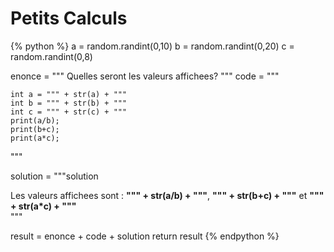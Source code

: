 Petits Calculs
==============
{% python %}
a = random.randint(0,10)
b = random.randint(0,20)
c = random.randint(0,8)

enonce = """<span class="exoSummary"> Quelles seront les valeurs affichees? </span>"""
code = """
<pre><code>int a = """ + str(a) + """
int b = """ + str(b) + """
int c = """ + str(c) + """
print(a/b);
print(b+c);
print(a*c);</code></pre>
"""

solution = """<span class="solutionButton">solution</span><div class="solutionArea">
<span class="exoSolution">Les valeurs affichees sont : **""" + str(a/b) + """**, **""" + str(b+c) + """** et **""" + str(a*c) + """**</span></div>"""

result = enonce + code + solution
return result
{% endpython %}
